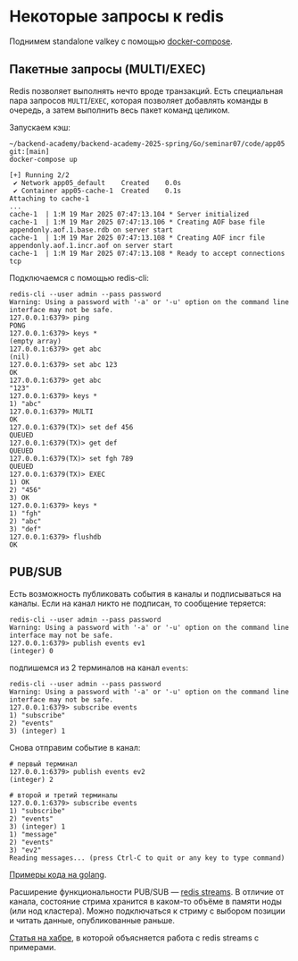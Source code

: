 # Некоторые запросы к redis

Поднимем standalone valkey с помощью [docker-compose](../code/app05).

## Пакетные запросы (MULTI/EXEC)

Redis позволяет выполнять нечто вроде транзакций. Есть специальная пара запросов `MULTI`/`EXEC`, которая позволяет добавлять команды в очередь, а затем выполнить весь пакет команд целиком.

Запускаем кэш:

```shell
~/backend-academy/backend-academy-2025-spring/Go/seminar07/code/app05 git:[main]
docker-compose up

[+] Running 2/2
 ✔ Network app05_default    Created    0.0s 
 ✔ Container app05-cache-1  Created    0.1s 
Attaching to cache-1
...
cache-1  | 1:M 19 Mar 2025 07:47:13.104 * Server initialized
cache-1  | 1:M 19 Mar 2025 07:47:13.106 * Creating AOF base file appendonly.aof.1.base.rdb on server start
cache-1  | 1:M 19 Mar 2025 07:47:13.108 * Creating AOF incr file appendonly.aof.1.incr.aof on server start
cache-1  | 1:M 19 Mar 2025 07:47:13.108 * Ready to accept connections tcp
```

Подключаемся с помощью redis-cli:

```shell
redis-cli --user admin --pass password
Warning: Using a password with '-a' or '-u' option on the command line interface may not be safe.
127.0.0.1:6379> ping
PONG
127.0.0.1:6379> keys *
(empty array)
127.0.0.1:6379> get abc
(nil)
127.0.0.1:6379> set abc 123
OK
127.0.0.1:6379> get abc
"123"
127.0.0.1:6379> keys *
1) "abc"
127.0.0.1:6379> MULTI
OK
127.0.0.1:6379(TX)> set def 456
QUEUED
127.0.0.1:6379(TX)> get def
QUEUED
127.0.0.1:6379(TX)> set fgh 789
QUEUED
127.0.0.1:6379(TX)> EXEC
1) OK
2) "456"
3) OK
127.0.0.1:6379> keys *
1) "fgh"
2) "abc"
3) "def"
127.0.0.1:6379> flushdb
OK
```

## PUB/SUB

Есть возможность публиковать события в каналы и подписываться на каналы. Если на канал никто не подписан, то сообщение теряется:

```shell
redis-cli --user admin --pass password
Warning: Using a password with '-a' or '-u' option on the command line interface may not be safe.
127.0.0.1:6379> publish events ev1
(integer) 0
```

подпишемся из 2 терминалов на канал `events`:

```shell
redis-cli --user admin --pass password
Warning: Using a password with '-a' or '-u' option on the command line interface may not be safe.
127.0.0.1:6379> subscribe events
1) "subscribe"
2) "events"
3) (integer) 1
```

Снова отправим событие в канал:


```shell
# первый терминал
127.0.0.1:6379> publish events ev2
(integer) 2

# второй и третий терминалы
127.0.0.1:6379> subscribe events
1) "subscribe"
2) "events"
3) (integer) 1
1) "message"
2) "events"
3) "ev2"
Reading messages... (press Ctrl-C to quit or any key to type command)
```

[Примеры кода на golang](https://github.com/redis/go-redis/blob/master/example_test.go#L531).

Расширение функциональности PUB/SUB — [redis streams](https://redis.io/docs/latest/develop/data-types/streams/). В отличие от канала, состояние стрима хранится в каком-то объёме в памяти ноды (или нод кластера). Можно подключаться к стриму с выбором позиции и читать данные, опубликованные раньше.

[Статья на хабре](https://habr.com/ru/articles/456270/), в которой объясняется работа с redis streams с примерами.
